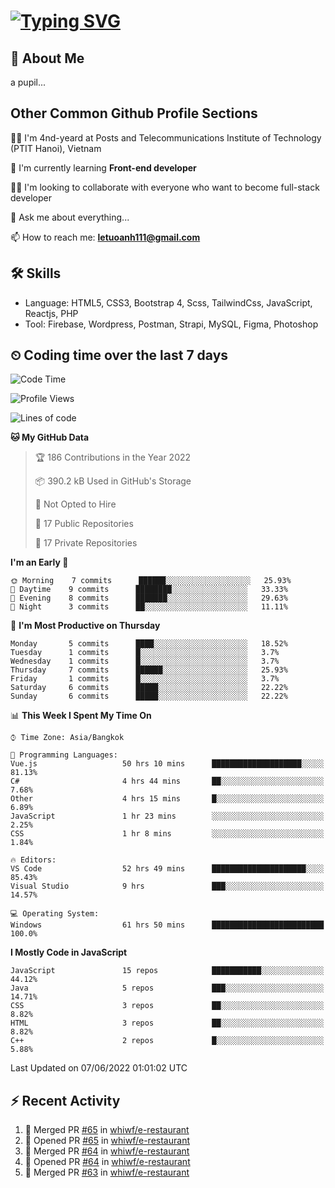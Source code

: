 # [![Typing SVG](https://readme-typing-svg.herokuapp.com?color=%23FFC83D&lines=Hi%2C+I'm+Le%2C+Tu+Oanh+%F0%9F%91%8B)](https://git.io/typing-svg)

## 🚀 About Me
a pupil...

<!-- ![GitHub metrics](https://metrics.lecoq.io/whiwf)   -->

## Other Common Github Profile Sections

👩‍🎓 I'm 4nd-yeard at Posts and Telecommunications Institute of Technology (PTIT Hanoi), Vietnam

🌱 I'm currently learning **Front-end developer**

👯‍♀️ I'm looking to collaborate with everyone who want to become full-stack developer

💬 Ask me about everything...

📫 How to reach me: **letuoanh111@gmail.com**

## 🛠 Skills
- Language: HTML5, CSS3, Bootstrap 4, Scss, TailwindCss, JavaScript, Reactjs, PHP
- Tool: Firebase, Wordpress, Postman, Strapi, MySQL, Figma, Photoshop

## ⏲ Coding time over the last 7 days
<!--START_SECTION:waka-->
![Code Time](http://img.shields.io/badge/Code%20Time-0%20secs-blue)

![Profile Views](http://img.shields.io/badge/Profile%20Views-0-blue)

![Lines of code](https://img.shields.io/badge/From%20Hello%20World%20I%27ve%20Written-5%20Thousand%20lines%20of%20code-blue)

**🐱 My GitHub Data** 

> 🏆 186 Contributions in the Year 2022
 > 
> 📦 390.2 kB Used in GitHub's Storage 
 > 
> 🚫 Not Opted to Hire
 > 
> 📜 17 Public Repositories 
 > 
> 🔑 17 Private Repositories  
 > 
**I'm an Early 🐤** 

```text
🌞 Morning    7 commits      ██████░░░░░░░░░░░░░░░░░░░   25.93% 
🌆 Daytime    9 commits      ████████░░░░░░░░░░░░░░░░░   33.33% 
🌃 Evening    8 commits      ███████░░░░░░░░░░░░░░░░░░   29.63% 
🌙 Night      3 commits      ██░░░░░░░░░░░░░░░░░░░░░░░   11.11%

```
📅 **I'm Most Productive on Thursday** 

```text
Monday       5 commits      ████░░░░░░░░░░░░░░░░░░░░░   18.52% 
Tuesday      1 commits      █░░░░░░░░░░░░░░░░░░░░░░░░   3.7% 
Wednesday    1 commits      █░░░░░░░░░░░░░░░░░░░░░░░░   3.7% 
Thursday     7 commits      ██████░░░░░░░░░░░░░░░░░░░   25.93% 
Friday       1 commits      █░░░░░░░░░░░░░░░░░░░░░░░░   3.7% 
Saturday     6 commits      █████░░░░░░░░░░░░░░░░░░░░   22.22% 
Sunday       6 commits      █████░░░░░░░░░░░░░░░░░░░░   22.22%

```


📊 **This Week I Spent My Time On** 

```text
⌚︎ Time Zone: Asia/Bangkok

💬 Programming Languages: 
Vue.js                   50 hrs 10 mins      ████████████████████░░░░░   81.13% 
C#                       4 hrs 44 mins       ██░░░░░░░░░░░░░░░░░░░░░░░   7.68% 
Other                    4 hrs 15 mins       █░░░░░░░░░░░░░░░░░░░░░░░░   6.89% 
JavaScript               1 hr 23 mins        ░░░░░░░░░░░░░░░░░░░░░░░░░   2.25% 
CSS                      1 hr 8 mins         ░░░░░░░░░░░░░░░░░░░░░░░░░   1.84%

🔥 Editors: 
VS Code                  52 hrs 49 mins      █████████████████████░░░░   85.43% 
Visual Studio            9 hrs               ███░░░░░░░░░░░░░░░░░░░░░░   14.57%

💻 Operating System: 
Windows                  61 hrs 50 mins      █████████████████████████   100.0%

```

**I Mostly Code in JavaScript** 

```text
JavaScript               15 repos            ███████████░░░░░░░░░░░░░░   44.12% 
Java                     5 repos             ███░░░░░░░░░░░░░░░░░░░░░░   14.71% 
CSS                      3 repos             ██░░░░░░░░░░░░░░░░░░░░░░░   8.82% 
HTML                     3 repos             ██░░░░░░░░░░░░░░░░░░░░░░░   8.82% 
C++                      2 repos             █░░░░░░░░░░░░░░░░░░░░░░░░   5.88%

```



 Last Updated on 07/06/2022 01:01:02 UTC
<!--END_SECTION:waka-->

## ⚡ Recent Activity
<!-- [![Top Langs](https://github-readme-stats.vercel.app/api/top-langs/?username=whiwf&layout=compact&theme=radical&hide=css)](https://github.com/anuraghazra/github-readme-stats)
 -->
<!-- <p><img align="center" src="https://github-readme-streak-stats.herokuapp.com/?user=oanhlt111&theme=radical" alt="oanhlt111" /></p> -->


<!--START_SECTION:activity-->
1. 🎉 Merged PR [#65](https://github.com/whiwf/e-restaurant/pull/65) in [whiwf/e-restaurant](https://github.com/whiwf/e-restaurant)
2. 💪 Opened PR [#65](https://github.com/whiwf/e-restaurant/pull/65) in [whiwf/e-restaurant](https://github.com/whiwf/e-restaurant)
3. 🎉 Merged PR [#64](https://github.com/whiwf/e-restaurant/pull/64) in [whiwf/e-restaurant](https://github.com/whiwf/e-restaurant)
4. 💪 Opened PR [#64](https://github.com/whiwf/e-restaurant/pull/64) in [whiwf/e-restaurant](https://github.com/whiwf/e-restaurant)
5. 🎉 Merged PR [#63](https://github.com/whiwf/e-restaurant/pull/63) in [whiwf/e-restaurant](https://github.com/whiwf/e-restaurant)
<!--END_SECTION:activity-->
